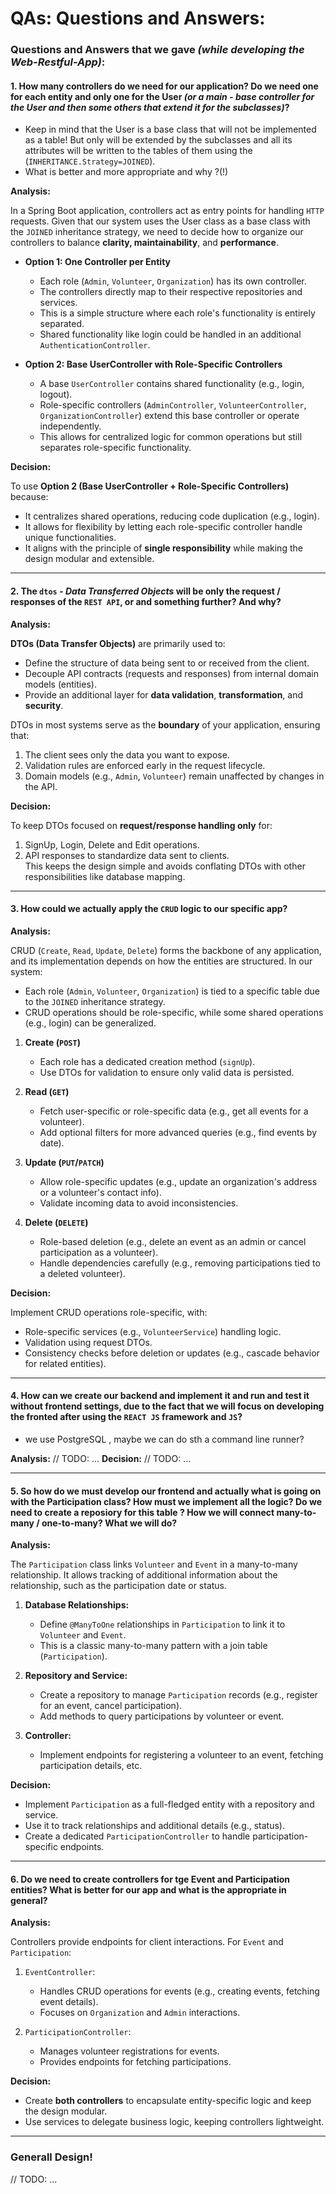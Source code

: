# QAs: Questions and Answers:

### **Questions and Answers that we gave *(while developing the Web-Restful-App)*:**

#### 1. How many controllers do we need for our application? Do we need one for each entity and only one for the User *(or a main - base controller for the User and then some others that extend it for the subclasses)*?
   - Keep in mind that the User is a base class that will not be implemented as a table! But only will be extended by the subclasses and all its attributes will be written to the tables of them using the (`INHERITANCE.Strategy=JOINED`).
   - What is better and more appropriate and why ?(!)



**Analysis:**

In a Spring Boot application, controllers act as entry points for handling `HTTP` requests. Given that our system uses the User class as a base class with the `JOINED` inheritance strategy, we need to decide how to organize our controllers to balance **clarity, maintainability**, and **performance**.

- **Option 1: One Controller per Entity**  
   - Each role (`Admin`, `Volunteer`, `Organization`) has its own controller.  
   - The controllers directly map to their respective repositories and services.  
   - This is a simple structure where each role's functionality is entirely separated.  
   - Shared functionality like login could be handled in an additional `AuthenticationController`.  

- **Option 2: Base UserController with Role-Specific Controllers**  
   - A base `UserController` contains shared functionality (e.g., login, logout).  
   - Role-specific controllers (`AdminController`, `VolunteerController`, `OrganizationController`) extend this base controller or operate independently.  
   - This allows for centralized logic for common operations but still separates role-specific functionality.  

**Decision:**

To use **Option 2 (Base UserController + Role-Specific Controllers)** because:
- It centralizes shared operations, reducing code duplication (e.g., login).
- It allows for flexibility by letting each role-specific controller handle unique functionalities.
- It aligns with the principle of **single responsibility** while making the design modular and extensible.

---

#### 2. The `dtos` *- Data Transferred Objects* will be only the **request / responses** of the `REST API`, or and something further? And why?

**Analysis:**

**DTOs (Data Transfer Objects)** are primarily used to:
- Define the structure of data being sent to or received from the client.
- Decouple API contracts (requests and responses) from internal domain models (entities).
- Provide an additional layer for **data validation**, **transformation**, and **security**.  

DTOs in most systems serve as the **boundary** of your application, ensuring that:
1. The client sees only the data you want to expose.  
2. Validation rules are enforced early in the request lifecycle.  
3. Domain models (e.g., `Admin`, `Volunteer`) remain unaffected by changes in the API. 

**Decision:**

To keep DTOs focused on **request/response handling only** for:
1. SignUp, Login, Delete and Edit operations.
2. API responses to standardize data sent to clients.  
This keeps the design simple and avoids conflating DTOs with other responsibilities like database mapping.

---

#### 3. How could we actually apply the `CRUD` logic to our specific app?

**Analysis:**

CRUD (`Create`, `Read`, `Update`, `Delete`) forms the backbone of any application, and its implementation depends on how the entities are structured. In our system:
- Each role (`Admin`, `Volunteer`, `Organization`) is tied to a specific table due to the `JOINED` inheritance strategy.
- CRUD operations should be role-specific, while some shared operations (e.g., login) can be generalized.

1. **Create (`POST`)**  
   - Each role has a dedicated creation method (`signUp`).  
   - Use DTOs for validation to ensure only valid data is persisted.

2. **Read (`GET`)**  
   - Fetch user-specific or role-specific data (e.g., get all events for a volunteer).  
   - Add optional filters for more advanced queries (e.g., find events by date).

3. **Update (`PUT`/`PATCH`)**  
   - Allow role-specific updates (e.g., update an organization's address or a volunteer's contact info).  
   - Validate incoming data to avoid inconsistencies.

4. **Delete (`DELETE`)**  
   - Role-based deletion (e.g., delete an event as an admin or cancel participation as a volunteer).  
   - Handle dependencies carefully (e.g., removing participations tied to a deleted volunteer).

**Decision:**

Implement CRUD operations role-specific, with:
- Role-specific services (e.g., `VolunteerService`) handling logic.
- Validation using request DTOs.
- Consistency checks before deletion or updates (e.g., cascade behavior for related entities).

---

#### 4. How can we create our backend and implement it and run and test it without frontend settings, due to the fact that we will focus on developing the fronted after using the `REACT JS` framework and `JS`? 
- we use PostgreSQL , maybe we can do sth a command line runner? 

**Analysis:**
// TODO: ...
**Decision:**
// TODO: ...

---


#### 5. So how do we must develop our frontend and actually what is going on with the Participation class? How must we implement all the logic? Do we need to create a reposiory for this table ? How we will connect many-to-many / one-to-many? What we will do?

**Analysis:**

The `Participation` class links `Volunteer` and `Event` in a many-to-many relationship. It allows tracking of additional information about the relationship, such as the participation date or status.

1. **Database Relationships:**
   - Define `@ManyToOne` relationships in `Participation` to link it to `Volunteer` and `Event`.  
   - This is a classic many-to-many pattern with a join table (`Participation`).

2. **Repository and Service:**
   - Create a repository to manage `Participation` records (e.g., register for an event, cancel participation).  
   - Add methods to query participations by volunteer or event.

3. **Controller:**
   - Implement endpoints for registering a volunteer to an event, fetching participation details, etc.

**Decision:**

- Implement `Participation` as a full-fledged entity with a repository and service.  
- Use it to track relationships and additional details (e.g., status).  
- Create a dedicated `ParticipationController` to handle participation-specific endpoints.

---

#### 6. Do we need to create controllers for tge Event and Participation entities? What is better for our app and what is the appropriate in general?

**Analysis:**

Controllers provide endpoints for client interactions. For `Event` and `Participation`:
1. `EventController`:  
   - Handles CRUD operations for events (e.g., creating events, fetching event details).
   - Focuses on `Organization` and `Admin` interactions.

2. `ParticipationController`:  
   - Manages volunteer registrations for events.
   - Provides endpoints for fetching participations.

**Decision:**

- Create **both controllers** to encapsulate entity-specific logic and keep the design modular.  
- Use services to delegate business logic, keeping controllers lightweight.

---

### Generall Design!
// TODO: ...